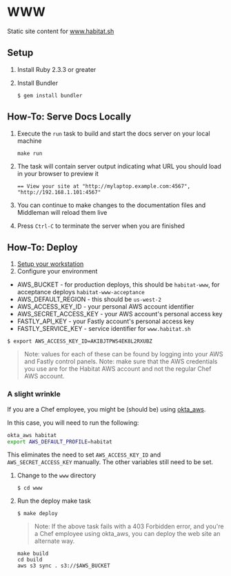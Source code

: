 # WWW

Static site content for www.habitat.sh

## Setup

1. Install Ruby 2.3.3 or greater
1. Install Bundler

    ```
    $ gem install bundler
    ```

## How-To: Serve Docs Locally

1. Execute the `run` task to build and start the docs server on your local machine

    `make run`

1. The task will contain server output indicating what URL you should load in your browser to preview it

    `== View your site at "http://mylaptop.example.com:4567", "http://192.168.1.101:4567"`

1. You can continue to make changes to the documentation files and Middleman will reload them live
1. Press `Ctrl-C` to terminate the server when you are finished

## How-To: Deploy

1. [Setup your workstation](#setup)
1. Configure your environment

  * AWS_BUCKET - for production deploys, this should be `habitat-www`, for acceptance deploys `habitat-www-acceptance`
  * AWS_DEFAULT_REGION - this should be `us-west-2`
  * AWS_ACCESS_KEY_ID - your personal AWS account identifier
  * AWS_SECRET_ACCESS_KEY - your AWS account's personal access key
  * FASTLY_API_KEY - your Fastly account's personal access key
  * FASTLY_SERVICE_KEY - service identifier for `www.habitat.sh`

  ```
  $ export AWS_ACCESS_KEY_ID=AKIBJTPWS4EK8L2RXUBZ
  ```

  > Note: values for each of these can be found by logging into your AWS and Fastly control panels.
  > Note: make sure that the AWS credentials you use are for the Habitat AWS account and not the regular Chef AWS account.

### A slight wrinkle
If you are a Chef employee, you might be (should be) using [okta_aws](https://github.com/chef/okta_aws).

In this case, you will need to run the following:

```sh
okta_aws habitat
export AWS_DEFAULT_PROFILE=habitat
```

This eliminates the need to set `AWS_ACCESS_KEY_ID` and `AWS_SECRET_ACCESS_KEY`
manually. The other variables still need to be set.

1. Change to the `www` directory

   ```
   $ cd www
   ```

1. Run the deploy make task

    ```
    $ make deploy
    ```

    > Note: If the above task fails with a 403 Forbidden error, and you're
    > a Chef employee using okta_aws, you can deploy the web site an alternate
    > way.

    ```
    make build
    cd build
    aws s3 sync . s3://$AWS_BUCKET
    ```

